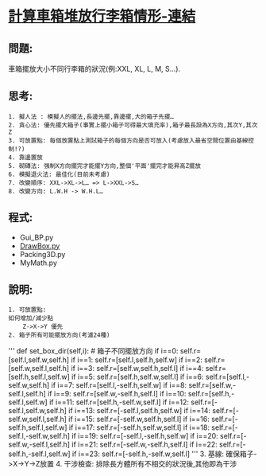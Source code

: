 # [計算車箱堆放行李箱情形-連結](https://ecardjimmy.github.io/3DBinPacking/)

## 問題: 
車箱擺放大小不同行李箱的狀況(例:XXL, XL, L, M, S…).

## 思考:
	1. 擬人法 : 模擬人的擺法,長邊先擺,靠邊擺,大的箱子先擺…
	2. 貪心法: 優先擺大箱子(事實上擺小箱子可得最大填充率),箱子最長設為X方向,其次Y,其次Z
	3. 可放置點: 每個放置點上測試箱子的每個方向是否可放入(考慮放入最省空間位置由基線控制!?)
	4. 靠邊置放
	5. 砌磚法: 强制X方向擺完才能擺Y方向,整個'平面'擺完才能昇高Z擺放
	6. 模擬退火法: 最佳化(目前未考慮)
	7. 改變順序: XXL->XL->L… => L->XXL->S…
  	8. 改變方向: L.W.H -> W.H.L…

## 程式:
* Gui_BP.py
* [DrawBox.py](https://github.com/EcardJimmy/3DBinPacking/DrawBox.py)
* Packing3D.py
* MyMath.py

## 說明:
	1. 可放置點:
	如何增加/減少點
        Z->X->Y 優先
	2. 箱子所有可能擺放方向(考濾24種)
'''	
def set_box_dir(self,i): # 箱子不同擺放方向
if i==0:
self.r=[self.l,self.w,self.h]
if i==1:
self.r=[self.l,self.h,self.w]
if i==2:
self.r=[self.w,self.l,self.h]
if i==3:
self.r=[self.w,self.h,self.l]
if i==4:
self.r=[self.h,self.l,self.w]
if i==5:
self.r=[self.h,self.w,self.l]
if i==6:
self.r=[self.l,-self.w,self.h]
if i==7:
self.r=[self.l,-self.h,self.w]
if i==8:
self.r=[self.w,-self.l,self.h]
if i==9:
self.r=[self.w,-self.h,self.l]
if i==10:
self.r=[self.h,-self.l,self.w]
if i==11:
self.r=[self.h,-self.w,self.l]
if i==12:
self.r=[-self.l,self.w,self.h]
if i==13:
self.r=[-self.l,self.h,self.w]
if i==14:
self.r=[-self.w,self.l,self.h]
if i==15:
self.r=[-self.w,self.h,self.l]
if i==16:
self.r=[-self.h,self.l,self.w]
if i==17:
self.r=[-self.h,self.w,self.l] 
if i==18:
self.r=[-self.l,-self.w,self.h]
if i==19:
self.r=[-self.l,-self.h,self.w]
if i==20:
self.r=[-self.w,-self.l,self.h]
if i==21:
self.r=[-self.w,-self.h,self.l]
if i==22:
self.r=[-self.h,-self.l,self.w]
if i==23:
self.r=[-self.h,-self.w,self.l] 
'''	
	3. 基線: 確保箱子->X->Y->Z放置
	4. 干涉檢查: 
	排除長方體所有不相交的狀況後,其他即為干涉
	
	
	

